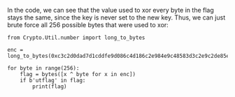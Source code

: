 In the code, we can see that the value used to xor every byte in the flag stays the same, since the key is never set to the new key.
Thus, we can just brute force all 256 possible bytes that were used to xor:
```
from Crypto.Util.number import long_to_bytes

enc = long_to_bytes(0xc3c2d0dad7d1cddfe9d086c4d186c2e984e9c48583d3c2e9c2de85e9c58585d2cb)

for byte in range(256):
    flag = bytes([x ^ byte for x in enc])
    if b'utflag' in flag:
        print(flag)
```
